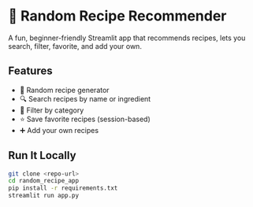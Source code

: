 # 🍲 Random Recipe Recommender

A fun, beginner-friendly Streamlit app that recommends recipes, lets you search, filter, favorite, and add your own.

## Features
- 🎲 Random recipe generator
- 🔍 Search recipes by name or ingredient
- 📂 Filter by category
- ⭐ Save favorite recipes (session-based)
- ➕ Add your own recipes

## Run It Locally

```bash
git clone <repo-url>
cd random_recipe_app
pip install -r requirements.txt
streamlit run app.py
